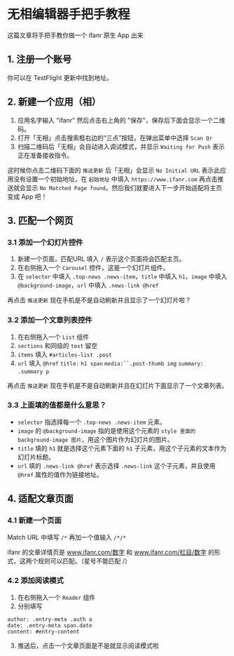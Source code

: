 # 无相编辑器手把手教程


这篇文章将手把手教你做一个 ifanr 原生 App 出来

## 1. 注册一个账号

你可以在 TestFlight 更新中找到地址。


## 2. 新建一个应用（相）


1. 应用名字输入 "ifanr" 然后点击右上角的 "保存"，保存后下面会显示一个二维码。
2. 打开「无相」点击搜索框右边的“三点”按钮，在弹出菜单中选择 `Scan Qr`
3. 扫描二维码后「无相」会自动进入调试模式，并显示 `Waiting for Push` 表示正在准备接收指令。

这时候你点击二维码下面的 `推送更新` 后「无相」会显示  `No Initial URL` 表示此应用没有设置一个初始地址，在 `起始地址` 中填入 `https://www.ifanr.com` 再点击推送就会显示 `No Matched Page found`。然后我们就要进入下一步开始适配将主页变成 App 吧！


## 3. 匹配一个网页

### 3.1 添加一个幻灯片控件

1. 新建一个页面，匹配URL 填入 `/` 表示这个页面将会匹配主页。
2. 在右侧拖入一个 `Carousel` 控件，这是一个幻灯片组件。
3. 在 `selector` 中填入 `.top-news .news-item`，`title` 中填入 `h1`，`image` 中填入 `@background-image`，`url` 中填入 `.news-link @href`

再点击 `推送更新` 现在手机是不是自动刷新并且显示了一个幻灯片啦？


### 3.2 添加一个文章列表控件

1. 在右侧拖入一个 `List` 组件
2. `sections` 和同级的 `text` 留空
3. `items` 填入 `#articles-list .post`
4. `url` 填入 `@href` `title:` `h1 span` `media:``.post-thumb img` `summary:` `.summary p`


再点击 `推送更新` 现在手机是不是自动刷新并且在幻灯片下面显示了一个文章列表。

### 3.3 上面填的值都是什么意思？

* `selector` 指选择每一个 `.top-news .news-item` 元素。
* `image` 的 `@background-image` 指的是使用这个元素的 `style 里面的 background-image 图片`，用这个图片作为幻灯片的图片。
* `title` 填的 `h1` 就是选择这个元素下面的 `h1` 子元素，用这个子元素的文本作为幻灯片标题。
* `url` 填的 `.news-link @href` 表示选择 `.news-link` 这个子元素，并且使用 `@href` 属性的值作为链接地址。


## 4. 适配文章页面

### 4.1 新建一个页面

Match URL 中填写 `/*` 再加一个值输入 `/*/*`

ifanr 的文章详情页是 www.ifanr.com/数字 和 www.ifanr.com/栏目/数字 的形式，这两个规则可以匹配。（星号不能匹配 /）

### 4.2 添加阅读模式

1. 在右侧拖入一个 `Reader` 组件
2. 分别填写

```title: h1.entry-name
author: .entry-meta .auth a
date: .entry-meta span.date
content: #entry-content
```

3. 推送后，点击一个文章页面是不是就显示阅读模式啦
